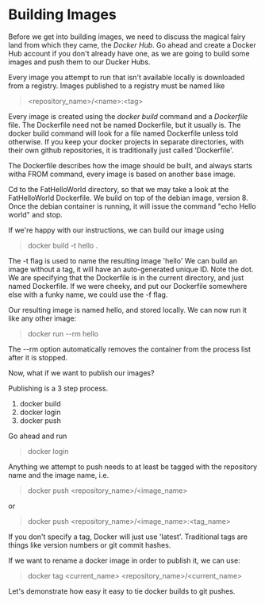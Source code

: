 # Building Images

Before we get into building images, we need to discuss the magical fairy land from which they came, the *Docker Hub*.  Go ahead and create a Docker Hub account if you don't already have one, as we are going to build some images and push them to our Ducker Hubs.

Every image you attempt to run that isn't available locally is downloaded from a registry. Images published to a registry must be named like
> \<repository\_name\>/\<name\>:\<tag\>

Every image is created using the *docker build* command and a *Dockerfile* file.  The Dockerfile need not be named Dockerfile, but it usually is.  The docker build command will look for a file named Dockerfile unless told otherwise. If you keep your docker projects in separate directories, with their own github repositories, it is traditionally just called 'Dockerfile'.

The Dockerfile describes how the image should be built, and always starts witha FROM command, every image is based on another base image.

Cd to the FatHelloWorld directory, so that we may take a look at the FatHelloWorld Dockerfile.  We build on top of the debian image, version 8.  Once the debian container is running, it will issue the command "echo Hello world" and stop.

If we're happy with our instructions, we can build our image using 
> docker build -t hello .

The -t flag is used to name the resulting image 'hello'  We can build an image without a tag, it will have an auto-generated unique ID.  Note the dot.  We are specifying that the Dockerfile is in the current directory, and just named Dockerfile.  If we were cheeky, and put our Dockerfile somewhere else with a funky name, we could use the -f flag.

Our resulting image is named hello, and stored locally. We can now run it like any other image:
> docker run --rm hello

The --rm option automatically removes the container from the process list after it is stopped.

Now, what if we want to publish our images? 

Publishing is a 3 step process.
1. docker build
2. docker login
3. docker push

Go ahead and run
> docker login

Anything we attempt to push needs to at least be tagged with the repository name and the image name, i.e.
> docker push \<repository\_name\>/\<image\_name\>

or

> docker push \<repository\_name\>/\<image\_name\>:\<tag\_name\>

If you don't specify a tag, Docker will just use 'latest'.  Traditional tags are things like version numbers or git commit hashes.

If we want to rename a docker image in order to publish it, we can use:
> docker tag \<current\_name\> \<repository\_name\>/\<current\_name\>

Let's demonstrate how easy it easy to tie docker builds to git pushes.

